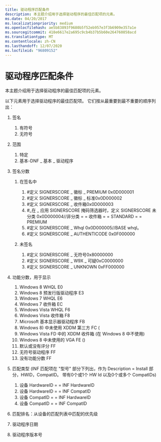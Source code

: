 ```yaml
---
title: 驱动程序匹配条件
description: 本主题介绍用于选择驱动程序的最佳匹配项的元素。
ms.date: 04/20/2017
ms.localizationpriority: medium
ms.openlocfilehash: ae5b83893f9680b5f52eb957e3f3b6909e357a1e
ms.sourcegitcommit: 418e6617e2a695c9cb4b37b5b60e264760858acd
ms.translationtype: MT
ms.contentlocale: zh-CN
ms.lasthandoff: 12/07/2020
ms.locfileid: "96809152"
---
```

# <a name="driver-matching-criteria"></a>驱动程序匹配条件


本主题介绍用于选择驱动程序的最佳匹配项的元素。

以下元素用于选择驱动程序的最佳匹配项。 它们按从最重要到最不重要的顺序列出：

1.  签名
    1.  有符号
    2.  无符号

2.  范围
    1.  特定
    2.  基本-DNF \_ 基本 \_ 驱动程序

3.  签名分数
    1.  在签名中
        1.  \#定义 SIGNERSCORE \_ 徽标 \_ PREMIUM 0x0D000001
        2.  \#定义 SIGNERSCORE \_ 徽标 \_ 标准0x0D000002
        3.  \#定义 SIGNERSCORE \_ 收件箱0x0D000003
        4.  \#\_在 \_ 应用 SIGNERSCORE 掩码筛选器时，定义 SIGNERSCORE 未分类 0x0D000004//非分类 = = 收件箱 = = STANDARD = = PREMIUM
        5.  \#定义 SIGNERSCORE \_ Whql 0x0D000005//BASE whql。
        6.  \#定义 SIGNERSCORE \_ AUTHENTICODE 0x0F000000

    2.  未签名
        1.  \#定义 SIGNERSCORE \_ 无符号0x80000000
        2.  \#定义 SIGNERSCORE \_ W9X \_ 可疑0xC0000000
        3.  \#定义 SIGNERSCORE \_ UNKNOWN 0xFF000000

4.  功能分数，用于显示
    1.  Windows 8 WHQL E0
    2.  Windows 8 预发行版驱动程序 E3
    3.  Windows 7 WHQL E6
    4.  Windows 7 收件箱 EC
    5.  Windows Vista WHQL F6
    6.  Windows Vista 收件箱 F8
    7.  Microsoft 基本显示器驱动程序 FB
    8.  Windows 8) 中未使用 XDDM 第三方 FC (
    9.  Windows Vista FD 中的 XDDM 收件箱 (在 Windows 8 中不使用) 
    10. Windows 8 中未使用的 VGA FE () 
    11. 默认或没有评分 FF
    12. 无符号驱动程序 FF
    13. 没有功能分数 FF

5.  匹配类型 (INF 匹配项在 "型号" 部分下列出，作为 Description = Install 部分，HWID，CompatID。 带有0个或1个 HW Id 以及0个或多个 CompatIDs) 
    1.  设备 HardwareID = = INF HardwareID
    2.  设备 HardwareID = = INF CompatID
    3.  设备 CompatID = = INF HardwareID
    4.  设备 CompatID = = INF CompatID

6.  匹配排名：从设备的匹配列表中匹配的优先级
7.  驱动程序日期
8.  驱动程序版本号

 

 





